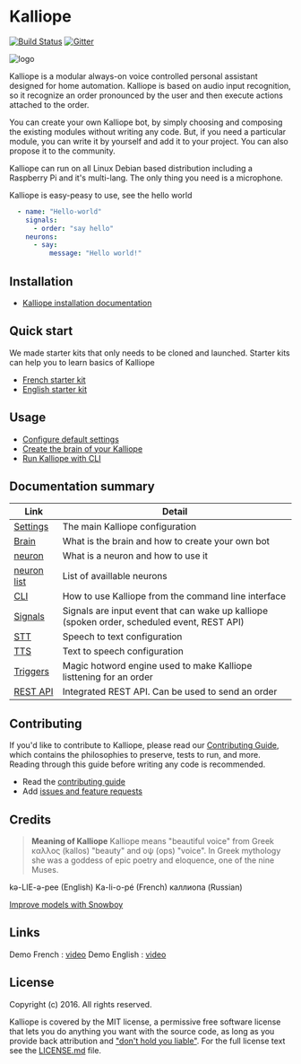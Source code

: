 # Kalliope

[![Build Status](https://travis-ci.org/kalliope-project/kalliope.svg)](https://travis-ci.org/kalliope-project/kalliope)
[![Gitter](https://badges.gitter.im/gitterHQ/gitter.svg)](https://gitter.im/kalliope-project/Lobby)


![logo](images/Kalliope_logo_large.png)

Kalliope is a modular always-on voice controlled personal assistant designed for home automation.
Kalliope is based on audio input recognition, so it recognize an order pronounced by the user and then execute actions attached to the order.

You can create your own Kalliope bot, by simply choosing and composing the existing modules without writing any code. But, if you need a particular module, you can
write it by yourself and add it to your project. You can also propose it to the community.

Kalliope can run on all Linux Debian based distribution including a Raspberry Pi and it's multi-lang. The only thing you need is a microphone.

Kalliope is easy-peasy to use, see the hello world
```yml
  - name: "Hello-world"
    signals:
      - order: "say hello"
    neurons:      
      - say:
          message: "Hello world!"    
```

## Installation

- [Kalliope installation documentation](Docs/installation.md)

## Quick start

We made starter kits that only needs to be cloned and launched. Starter kits can help you to learn basics of Kalliope
- [French starter kit](https://github.com/kalliope-project/kalliope_starter_fr)
- [English starter kit](https://github.com/kalliope-project/kalliope_starter_en)

## Usage

- [Configure default settings](Docs/settings.md)
- [Create the brain of your Kalliope](Docs/brain.md)
- [Run Kalliope with CLI](Docs/kalliope_cli.md)

## Documentation summary

| Link                               | Detail                                                                                      |
|------------------------------------|---------------------------------------------------------------------------------------------|
| [Settings](Docs/settings.md)       | The main Kalliope configuration                                                             |
| [Brain](Docs/brain.md)             | What is the brain and how to create your own bot                                            |
| [neuron](Docs/neurons.md)          | What is a neuron and how to use it                                                          |
| [neuron list](Docs/neuron_list.md) | List of availlable neurons                                                                  |
| [CLI](Docs/kalliope_cli.md)        | How to use Kalliope from the command line interface                                         |
| [Signals](Docs/signals.md)         | Signals are input event that can wake up kalliope (spoken order, scheduled event, REST API) |
| [STT](Docs/stt.md)                 | Speech to text configuration                                                                |
| [TTS](Docs/tts.md)                 | Text to speech configuration                                                                |
| [Triggers](Docs/trigger.md)        | Magic hotword engine used to make Kalliope listtening for an order                          |
| [REST API](Docs/rest_api.md)       | Integrated REST API. Can be used to send an order                                           |

## Contributing

If you'd like to contribute to Kalliope, please read our [Contributing Guide](Docs/contributing.md), which contains the philosophies to preserve, tests to run, and more. 
Reading through this guide before writing any code is recommended.

- Read the [contributing guide](Docs/contributing.md)
- Add [issues and feature requests](../../issues)

## Credits

> **Meaning of Kalliope** Kalliope means "beautiful voice" from Greek καλλος (kallos) "beauty" and οψ (ops) "voice". 
In Greek mythology she was a goddess of epic poetry and eloquence, one of the nine Muses.

kə-LIE-ə-pee    (English) 
Ka-li-o-pé      (French)
каллиопа        (Russian)

[Improve models with Snowboy](Docs/trigger.md)

## Links

Demo French   : [video](https://www.youtube.com/watch?v=t4J42yO2rkM)
Demo English  : [video](https://www.youtube.com/watch?v=PcLzo4H18S4)

## License

Copyright (c) 2016. All rights reserved.

Kalliope is covered by the MIT license, a permissive free software license that lets you do anything you want with the source code, 
as long as you provide back attribution and ["don't hold you liable"](http://choosealicense.com/). For the full license text see the [LICENSE.md](LICENSE.md) file.
